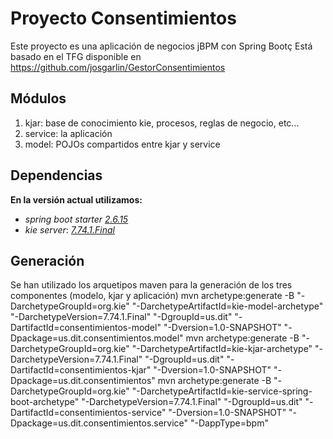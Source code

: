 # Proyecto Consentimientos
Este proyecto es una aplicación de negocios jBPM con Spring Bootç
Está basado en el TFG disponible en https://github.com/josgarlin/GestorConsentimientos
## Módulos
1. kjar: base de conocimiento kie, procesos, reglas de negocio, etc...
2. service: la aplicación
3. model: POJOs compartidos entre kjar y service
## Dependencias
**En la versión actual utilizamos:**
* _spring boot starter_ [_2.6.15_](https://mvnrepository.com/artifact/org.springframework.boot/spring-boot-starter/2.6.15)
* _kie server_: [_7.74.1.Final_](https://mvnrepository.com/artifact/org.kie/kie-server-spring-boot-starter/7.74.1.Final)
## Generación
Se han utilizado los arquetipos maven para la generación de los tres componentes (modelo, kjar y aplicación)
mvn archetype:generate -B "-DarchetypeGroupId=org.kie" "-DarchetypeArtifactId=kie-model-archetype" "-DarchetypeVersion=7.74.1.Final" "-DgroupId=us.dit" "-DartifactId=consentimientos-model" "-Dversion=1.0-SNAPSHOT" "-Dpackage=us.dit.consentimientos.model"
mvn archetype:generate -B "-DarchetypeGroupId=org.kie" "-DarchetypeArtifactId=kie-kjar-archetype" "-DarchetypeVersion=7.74.1.Final" "-DgroupId=us.dit" "-DartifactId=consentimientos-kjar" "-Dversion=1.0-SNAPSHOT" "-Dpackage=us.dit.consentimientos"
mvn archetype:generate -B "-DarchetypeGroupId=org.kie" "-DarchetypeArtifactId=kie-service-spring-boot-archetype" "-DarchetypeVersion=7.74.1.Final" "-DgroupId=us.dit" "-DartifactId=consentimientos-service" "-Dversion=1.0-SNAPSHOT" "-Dpackage=us.dit.consentimientos.service" "-DappType=bpm"
